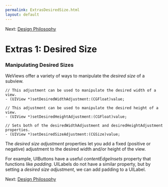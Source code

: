 ```yaml
---
permalink: ExtrasDesiredSize.html
layout: default
---
```


Next\: [Design Philosophy](designPhilosophy.html)

Extras 1: Desired Size
==

<!-- TEMPLATE START -->


### Manipulating Desired Sizes

WeViews offer a variety of ways to manipulate the _desired size_ of a subview.

	// This adjustment can be used to manipulate the desired width of a view.
	- (UIView *)setDesiredWidthAdjustment:(CGFloat)value;
	
	// This adjustment can be used to manipulate the desired height of a view.
	- (UIView *)setDesiredHeightAdjustment:(CGFloat)value;
	
	// Sets both of the desiredWidthAdjustment and desiredHeightAdjustment properties.
	- (UIView *)setDesiredSizeAdjustment:(CGSize)value;

The _desired size adjustment_ properties let you add a fixed (positive or negative) adjustment to the desired width and/or height of the view.

For example, UIButtons have a useful _contentEdgeInsets_ property that functions like _padding_.  UILabels do not have a similar property, but by setting a _desired size adjustment_, we can add padding to a UILabel.



<!-- TEMPLATE END -->

Next\: [Design Philosophy](designPhilosophy.html)